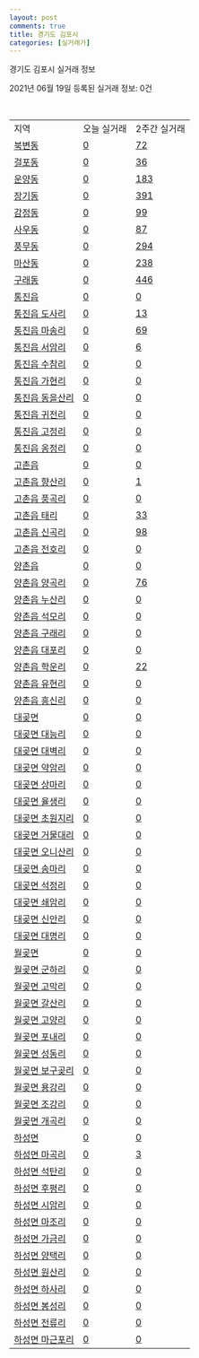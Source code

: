 ```yaml
---
layout: post
comments: true
title: 경기도 김포시
categories: [실거래가]
---
```


경기도 김포시 실거래 정보

2021년 06월 19일 등록된 실거래 정보: 0건

<script type="text/javascript">
  google.charts.load('current', {'packages':['corechart']});
  google.charts.setOnLoadCallback(drawChart);

  function drawChart() {
    var data = google.visualization.arrayToDataTable([['거래일', '매매', '전월세', '전매'], ['2021-02', 0, 43, 0], ['2021-03', 24, 206, 1], ['2021-04', 220, 437, 12], ['2021-05', 344, 523, 51], ['2021-06', 82, 220, 4]]);

    var options = {
      title: '최근 유형별 거래량 추이',
      legend: { position: 'bottom' }
    };

    var chart = new google.visualization.LineChart(document.getElementById('columnchart_material'));
    chart.draw(data, (options));
  }
</script>

<div id="columnchart_material" style="width: 450px; margin-left: -35px"></div>
<br>
<table class="sortable">
  <tr>
    <td>지역</td>
    <td>오늘 실거래</td>
    <td>2주간 실거래</td>
  </tr>

  
  <tr class="item">
    <td><a href="4157010100.html">북변동</a></td>
    <td><a href="4157010100.html">0</a></td>
    <td><a href="4157010100.html">72</a></td>
  </tr>
    

  <tr class="item">
    <td><a href="4157010200.html">걸포동</a></td>
    <td><a href="4157010200.html">0</a></td>
    <td><a href="4157010200.html">36</a></td>
  </tr>
    

  <tr class="item">
    <td><a href="4157010300.html">운양동</a></td>
    <td><a href="4157010300.html">0</a></td>
    <td><a href="4157010300.html">183</a></td>
  </tr>
    

  <tr class="item">
    <td><a href="4157010400.html">장기동</a></td>
    <td><a href="4157010400.html">0</a></td>
    <td><a href="4157010400.html">391</a></td>
  </tr>
    

  <tr class="item">
    <td><a href="4157010500.html">감정동</a></td>
    <td><a href="4157010500.html">0</a></td>
    <td><a href="4157010500.html">99</a></td>
  </tr>
    

  <tr class="item">
    <td><a href="4157010600.html">사우동</a></td>
    <td><a href="4157010600.html">0</a></td>
    <td><a href="4157010600.html">87</a></td>
  </tr>
    

  <tr class="item">
    <td><a href="4157010700.html">풍무동</a></td>
    <td><a href="4157010700.html">0</a></td>
    <td><a href="4157010700.html">294</a></td>
  </tr>
    

  <tr class="item">
    <td><a href="4157010800.html">마산동</a></td>
    <td><a href="4157010800.html">0</a></td>
    <td><a href="4157010800.html">238</a></td>
  </tr>
    

  <tr class="item">
    <td><a href="4157010900.html">구래동</a></td>
    <td><a href="4157010900.html">0</a></td>
    <td><a href="4157010900.html">446</a></td>
  </tr>
    

  <tr class="item">
    <td><a href="4157025000.html">통진읍</a></td>
    <td><a href="4157025000.html">0</a></td>
    <td><a href="4157025000.html">0</a></td>
  </tr>
    

  <tr class="item">
    <td><a href="4157025021.html">통진읍 도사리</a></td>
    <td><a href="4157025021.html">0</a></td>
    <td><a href="4157025021.html">13</a></td>
  </tr>
    

  <tr class="item">
    <td><a href="4157025022.html">통진읍 마송리</a></td>
    <td><a href="4157025022.html">0</a></td>
    <td><a href="4157025022.html">69</a></td>
  </tr>
    

  <tr class="item">
    <td><a href="4157025023.html">통진읍 서암리</a></td>
    <td><a href="4157025023.html">0</a></td>
    <td><a href="4157025023.html">6</a></td>
  </tr>
    

  <tr class="item">
    <td><a href="4157025024.html">통진읍 수참리</a></td>
    <td><a href="4157025024.html">0</a></td>
    <td><a href="4157025024.html">0</a></td>
  </tr>
    

  <tr class="item">
    <td><a href="4157025025.html">통진읍 가현리</a></td>
    <td><a href="4157025025.html">0</a></td>
    <td><a href="4157025025.html">0</a></td>
  </tr>
    

  <tr class="item">
    <td><a href="4157025026.html">통진읍 동을산리</a></td>
    <td><a href="4157025026.html">0</a></td>
    <td><a href="4157025026.html">0</a></td>
  </tr>
    

  <tr class="item">
    <td><a href="4157025027.html">통진읍 귀전리</a></td>
    <td><a href="4157025027.html">0</a></td>
    <td><a href="4157025027.html">0</a></td>
  </tr>
    

  <tr class="item">
    <td><a href="4157025028.html">통진읍 고정리</a></td>
    <td><a href="4157025028.html">0</a></td>
    <td><a href="4157025028.html">0</a></td>
  </tr>
    

  <tr class="item">
    <td><a href="4157025029.html">통진읍 옹정리</a></td>
    <td><a href="4157025029.html">0</a></td>
    <td><a href="4157025029.html">0</a></td>
  </tr>
    

  <tr class="item">
    <td><a href="4157025300.html">고촌읍</a></td>
    <td><a href="4157025300.html">0</a></td>
    <td><a href="4157025300.html">0</a></td>
  </tr>
    

  <tr class="item">
    <td><a href="4157025321.html">고촌읍 향산리</a></td>
    <td><a href="4157025321.html">0</a></td>
    <td><a href="4157025321.html">1</a></td>
  </tr>
    

  <tr class="item">
    <td><a href="4157025322.html">고촌읍 풍곡리</a></td>
    <td><a href="4157025322.html">0</a></td>
    <td><a href="4157025322.html">0</a></td>
  </tr>
    

  <tr class="item">
    <td><a href="4157025323.html">고촌읍 태리</a></td>
    <td><a href="4157025323.html">0</a></td>
    <td><a href="4157025323.html">33</a></td>
  </tr>
    

  <tr class="item">
    <td><a href="4157025324.html">고촌읍 신곡리</a></td>
    <td><a href="4157025324.html">0</a></td>
    <td><a href="4157025324.html">98</a></td>
  </tr>
    

  <tr class="item">
    <td><a href="4157025325.html">고촌읍 전호리</a></td>
    <td><a href="4157025325.html">0</a></td>
    <td><a href="4157025325.html">0</a></td>
  </tr>
    

  <tr class="item">
    <td><a href="4157025600.html">양촌읍</a></td>
    <td><a href="4157025600.html">0</a></td>
    <td><a href="4157025600.html">0</a></td>
  </tr>
    

  <tr class="item">
    <td><a href="4157025621.html">양촌읍 양곡리</a></td>
    <td><a href="4157025621.html">0</a></td>
    <td><a href="4157025621.html">76</a></td>
  </tr>
    

  <tr class="item">
    <td><a href="4157025622.html">양촌읍 누산리</a></td>
    <td><a href="4157025622.html">0</a></td>
    <td><a href="4157025622.html">0</a></td>
  </tr>
    

  <tr class="item">
    <td><a href="4157025623.html">양촌읍 석모리</a></td>
    <td><a href="4157025623.html">0</a></td>
    <td><a href="4157025623.html">0</a></td>
  </tr>
    

  <tr class="item">
    <td><a href="4157025624.html">양촌읍 구래리</a></td>
    <td><a href="4157025624.html">0</a></td>
    <td><a href="4157025624.html">0</a></td>
  </tr>
    

  <tr class="item">
    <td><a href="4157025625.html">양촌읍 대포리</a></td>
    <td><a href="4157025625.html">0</a></td>
    <td><a href="4157025625.html">0</a></td>
  </tr>
    

  <tr class="item">
    <td><a href="4157025626.html">양촌읍 학운리</a></td>
    <td><a href="4157025626.html">0</a></td>
    <td><a href="4157025626.html">22</a></td>
  </tr>
    

  <tr class="item">
    <td><a href="4157025627.html">양촌읍 유현리</a></td>
    <td><a href="4157025627.html">0</a></td>
    <td><a href="4157025627.html">0</a></td>
  </tr>
    

  <tr class="item">
    <td><a href="4157025628.html">양촌읍 흥신리</a></td>
    <td><a href="4157025628.html">0</a></td>
    <td><a href="4157025628.html">0</a></td>
  </tr>
    

  <tr class="item">
    <td><a href="4157034000.html">대곶면</a></td>
    <td><a href="4157034000.html">0</a></td>
    <td><a href="4157034000.html">0</a></td>
  </tr>
    

  <tr class="item">
    <td><a href="4157034021.html">대곶면 대능리</a></td>
    <td><a href="4157034021.html">0</a></td>
    <td><a href="4157034021.html">0</a></td>
  </tr>
    

  <tr class="item">
    <td><a href="4157034022.html">대곶면 대벽리</a></td>
    <td><a href="4157034022.html">0</a></td>
    <td><a href="4157034022.html">0</a></td>
  </tr>
    

  <tr class="item">
    <td><a href="4157034023.html">대곶면 약암리</a></td>
    <td><a href="4157034023.html">0</a></td>
    <td><a href="4157034023.html">0</a></td>
  </tr>
    

  <tr class="item">
    <td><a href="4157034024.html">대곶면 상마리</a></td>
    <td><a href="4157034024.html">0</a></td>
    <td><a href="4157034024.html">0</a></td>
  </tr>
    

  <tr class="item">
    <td><a href="4157034025.html">대곶면 율생리</a></td>
    <td><a href="4157034025.html">0</a></td>
    <td><a href="4157034025.html">0</a></td>
  </tr>
    

  <tr class="item">
    <td><a href="4157034026.html">대곶면 초원지리</a></td>
    <td><a href="4157034026.html">0</a></td>
    <td><a href="4157034026.html">0</a></td>
  </tr>
    

  <tr class="item">
    <td><a href="4157034027.html">대곶면 거물대리</a></td>
    <td><a href="4157034027.html">0</a></td>
    <td><a href="4157034027.html">0</a></td>
  </tr>
    

  <tr class="item">
    <td><a href="4157034028.html">대곶면 오니산리</a></td>
    <td><a href="4157034028.html">0</a></td>
    <td><a href="4157034028.html">0</a></td>
  </tr>
    

  <tr class="item">
    <td><a href="4157034029.html">대곶면 송마리</a></td>
    <td><a href="4157034029.html">0</a></td>
    <td><a href="4157034029.html">0</a></td>
  </tr>
    

  <tr class="item">
    <td><a href="4157034030.html">대곶면 석정리</a></td>
    <td><a href="4157034030.html">0</a></td>
    <td><a href="4157034030.html">0</a></td>
  </tr>
    

  <tr class="item">
    <td><a href="4157034031.html">대곶면 쇄암리</a></td>
    <td><a href="4157034031.html">0</a></td>
    <td><a href="4157034031.html">0</a></td>
  </tr>
    

  <tr class="item">
    <td><a href="4157034032.html">대곶면 신안리</a></td>
    <td><a href="4157034032.html">0</a></td>
    <td><a href="4157034032.html">0</a></td>
  </tr>
    

  <tr class="item">
    <td><a href="4157034033.html">대곶면 대명리</a></td>
    <td><a href="4157034033.html">0</a></td>
    <td><a href="4157034033.html">0</a></td>
  </tr>
    

  <tr class="item">
    <td><a href="4157035000.html">월곶면</a></td>
    <td><a href="4157035000.html">0</a></td>
    <td><a href="4157035000.html">0</a></td>
  </tr>
    

  <tr class="item">
    <td><a href="4157035021.html">월곶면 군하리</a></td>
    <td><a href="4157035021.html">0</a></td>
    <td><a href="4157035021.html">0</a></td>
  </tr>
    

  <tr class="item">
    <td><a href="4157035022.html">월곶면 고막리</a></td>
    <td><a href="4157035022.html">0</a></td>
    <td><a href="4157035022.html">0</a></td>
  </tr>
    

  <tr class="item">
    <td><a href="4157035023.html">월곶면 갈산리</a></td>
    <td><a href="4157035023.html">0</a></td>
    <td><a href="4157035023.html">0</a></td>
  </tr>
    

  <tr class="item">
    <td><a href="4157035024.html">월곶면 고양리</a></td>
    <td><a href="4157035024.html">0</a></td>
    <td><a href="4157035024.html">0</a></td>
  </tr>
    

  <tr class="item">
    <td><a href="4157035025.html">월곶면 포내리</a></td>
    <td><a href="4157035025.html">0</a></td>
    <td><a href="4157035025.html">0</a></td>
  </tr>
    

  <tr class="item">
    <td><a href="4157035026.html">월곶면 성동리</a></td>
    <td><a href="4157035026.html">0</a></td>
    <td><a href="4157035026.html">0</a></td>
  </tr>
    

  <tr class="item">
    <td><a href="4157035027.html">월곶면 보구곶리</a></td>
    <td><a href="4157035027.html">0</a></td>
    <td><a href="4157035027.html">0</a></td>
  </tr>
    

  <tr class="item">
    <td><a href="4157035028.html">월곶면 용강리</a></td>
    <td><a href="4157035028.html">0</a></td>
    <td><a href="4157035028.html">0</a></td>
  </tr>
    

  <tr class="item">
    <td><a href="4157035029.html">월곶면 조강리</a></td>
    <td><a href="4157035029.html">0</a></td>
    <td><a href="4157035029.html">0</a></td>
  </tr>
    

  <tr class="item">
    <td><a href="4157035030.html">월곶면 개곡리</a></td>
    <td><a href="4157035030.html">0</a></td>
    <td><a href="4157035030.html">0</a></td>
  </tr>
    

  <tr class="item">
    <td><a href="4157036000.html">하성면</a></td>
    <td><a href="4157036000.html">0</a></td>
    <td><a href="4157036000.html">0</a></td>
  </tr>
    

  <tr class="item">
    <td><a href="4157036021.html">하성면 마곡리</a></td>
    <td><a href="4157036021.html">0</a></td>
    <td><a href="4157036021.html">3</a></td>
  </tr>
    

  <tr class="item">
    <td><a href="4157036022.html">하성면 석탄리</a></td>
    <td><a href="4157036022.html">0</a></td>
    <td><a href="4157036022.html">0</a></td>
  </tr>
    

  <tr class="item">
    <td><a href="4157036023.html">하성면 후평리</a></td>
    <td><a href="4157036023.html">0</a></td>
    <td><a href="4157036023.html">0</a></td>
  </tr>
    

  <tr class="item">
    <td><a href="4157036024.html">하성면 시암리</a></td>
    <td><a href="4157036024.html">0</a></td>
    <td><a href="4157036024.html">0</a></td>
  </tr>
    

  <tr class="item">
    <td><a href="4157036025.html">하성면 마조리</a></td>
    <td><a href="4157036025.html">0</a></td>
    <td><a href="4157036025.html">0</a></td>
  </tr>
    

  <tr class="item">
    <td><a href="4157036026.html">하성면 가금리</a></td>
    <td><a href="4157036026.html">0</a></td>
    <td><a href="4157036026.html">0</a></td>
  </tr>
    

  <tr class="item">
    <td><a href="4157036027.html">하성면 양택리</a></td>
    <td><a href="4157036027.html">0</a></td>
    <td><a href="4157036027.html">0</a></td>
  </tr>
    

  <tr class="item">
    <td><a href="4157036028.html">하성면 원산리</a></td>
    <td><a href="4157036028.html">0</a></td>
    <td><a href="4157036028.html">0</a></td>
  </tr>
    

  <tr class="item">
    <td><a href="4157036029.html">하성면 하사리</a></td>
    <td><a href="4157036029.html">0</a></td>
    <td><a href="4157036029.html">0</a></td>
  </tr>
    

  <tr class="item">
    <td><a href="4157036030.html">하성면 봉성리</a></td>
    <td><a href="4157036030.html">0</a></td>
    <td><a href="4157036030.html">0</a></td>
  </tr>
    

  <tr class="item">
    <td><a href="4157036031.html">하성면 전류리</a></td>
    <td><a href="4157036031.html">0</a></td>
    <td><a href="4157036031.html">0</a></td>
  </tr>
    

  <tr class="item">
    <td><a href="4157036032.html">하성면 마근포리</a></td>
    <td><a href="4157036032.html">0</a></td>
    <td><a href="4157036032.html">0</a></td>
  </tr>
    


</table>


    
